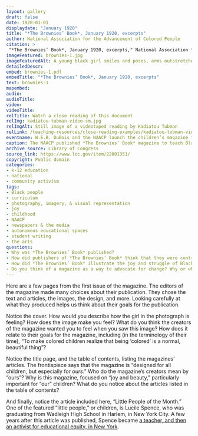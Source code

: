 ```yaml
--- 
layout: gallery
draft: false
date: 1920-01-01
displaydate: "January 1920"
title: "*The Brownies’ Book*, January 1920, excerpts"
author: National Association for the Advancement of Colored People
citation: >
 "*The Brownies’ Book*, January 1920, excerpts," National Association for the Advancement of Colored People, in New York City Civil Rights History Project, Accessed: [Month Day, Year], https://nyccivilrightshistory.org/gallery/brownies1.
imageFeatured: brownies-1.jpg
imageFeaturedAlt: A young black girl smiles and poses, arms outstretched and standing on ballet pointe shoes. She wears a white dress, crown, and cape tied at her wrists. 
detailedDescr: 
embed: brownies-1.pdf
embedTitle: "*The Brownies’ Book*, January 1920, excerpts"
text: brownies-1
mapembed: 
audio: 
audioTitle: 
video: 
videoTitle: 
relTitle: Watch a close reading of this document
relImg: kadiatou-tubman-video-sm.jpg
relImgAlt: Still image of a videotaped reading by Kadiatou Tubman
relLink: /teaching-resources/close-reading-examples/kadiatou-tubman-video/
eventname: W.E.B. DuBois and the NAACP launch the children’s magazine *The Brownie’s Book*.
caption: The NAACP published *The Brownies’ Book* magazine to teach Black children the history, achievements, and beauty of Black people in the United States. These are pages from the first issue, published in January 1920. 
archive_source: Library of Congress
source_link: https://www.loc.gov/item/22001351/
copyright: Public domain
categories: 
- k-12 education
- national
- community activism
tags: 
- Black people
- curriculum
- photography, imagery, & visual representation
- joy
- childhood 
- NAACP
- newspapers & the media
- autonomous educational spaces
- student writing
- the arts
questions: 
- Why was *The Brownies’ Book* published? 
- How did publishers of *The Brownies’ Book* think that they were contributing to the education of Black children?
- How did *The Brownies’ Book* illustrate the joy and struggle of Black people simultaneously? What examples do you see from each of the pages here that relate to joy, and to struggle? 
- Do you think of a magazine as a way to advocate for change? Why or why not?
--- 
```

Here are a few pages from the first issue of the magazine. The editors of the magazine made many choices about their publication. They chose the text and articles, the images, the design, and more. Looking carefully at what they produced helps us think about their goals for the publication.

Notice the cover. How would you describe how the girl in the photograph is feeling? How does the image make you feel? What do you think the creators of the magazine wanted you to feel when you saw this image? How does it relate to their goals for the magazine, including (in the terminology of their time), “To make colored children realize that being ‘colored’ is a normal, beautiful thing”?

Notice the title page, and the table of contents, listing the magazines’ articles. The frontispiece says that the magazine is “designed for all children, but especially for *ours*.” Who do the magazine’s creators mean by “ours”? Why is this magazine, focused on “joy and beauty,” particularly important for “our” children? What do you notice about the articles listed in the table of contents?

And finally, notice the article included here, “Little People of the Month.” One of the featured “little people,” or children, is Lucile Spence, who was graduating from Wadleigh High School in Harlem, in New York City. A few years after this article was published, Spence became [a teacher, and then an activist for educational equity, in New York](/topics/black-latina-women/lucile-spence).
